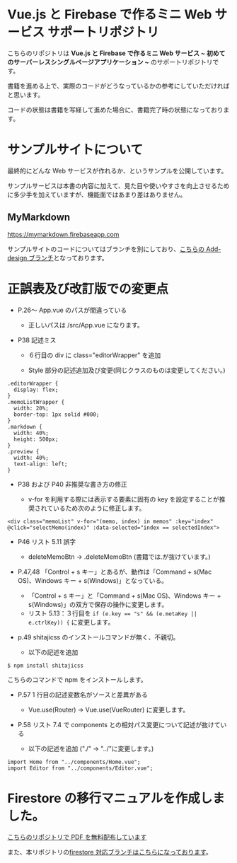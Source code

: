 # Vue.js と Firebase で作るミニ Web サービス サポートリポジトリ

こちらのリポジトリは **Vue.js と Firebase で作るミニ Web サービス ~ 初めてのサーバーレスシングルページアプリケーション ~** のサポートリポジトリです。

書籍を進める上で、実際のコードがどうなっているかの参考にしていただければと思います。

コードの状態は書籍を写経して進めた場合に、書籍完了時の状態になっております。

# サンプルサイトについて

最終的にどんな Web サービスが作れるか、というサンプルを公開しています。

サンプルサービスは本書の内容に加えて、見た目や使いやすさを向上させるために多少手を加えていますが、機能面ではあまり差はありません。

## MyMarkdown

https://mymarkdown.firebaseapp.com

サンプルサイトのコードについてはブランチを別にしており、[こちらの Add-design ブランチ](https://github.com/nabettu/mymarkdown/tree/feature/add-design)となっております。

# 正誤表及び改訂版での変更点

- P.26〜 App.vue のパスが間違っている

  - 正しいパスは /src/App.vue になります。

- P38 記述ミス

  - ６行目の div に class="editorWrapper" を追加

  - Style 部分の記述追加及び変更(同じクラスのものは変更してください。)

```
.editorWrapper {
  display: flex;
}
.memoListWrapper {
  width: 20%;
  border-top: 1px solid #000;
}
.markdown {
  width: 40%;
  height: 500px;
}
.preview {
  width: 40%;
  text-align: left;
}
```

- P38 および P40 非推奨な書き方の修正

  - v-for を利用する際には表示する要素に固有の key を設定することが推奨されているため次のように修正します。

```
<div class="memoList" v-for="(memo, index) in memos" :key="index" @click="selectMemo(index)" :data-selected="index == selectedIndex">
```

- P46 リスト 5.11 誤字

  - deleteMemoBtn → .deleteMemoBtn (書籍では.が抜けています。)

- P.47,48 「Control + s キー」とあるが、動作は「Command + s(Mac OS)、Windows キー + s(Windows)」となっている。

  - 「Control + s キー」と「Command + s(Mac OS)、Windows キー + s(Windows)」の双方で保存の操作に変更します。
  - リスト 5.13：３行目を `if (e.key == "s" && (e.metaKey || e.ctrlKey)) {` に変更します。

- p.49 shitajicss のインストールコマンドが無く、不親切。

  - 以下の記述を追加

```
$ npm install shitajicss
```

こちらのコマンドで npm をインストールします。

- P.57 1 行目の記述変数名がソースと差異がある

  - Vue.use(Router) → Vue.use(VueRouter) に変更します。

- P.58 リスト 7.4 で components との相対パス変更について記述が抜けている

  - 以下の記述を追加 ("./" → "../"に変更します。)

```
import Home from "../components/Home.vue";
import Editor from "../components/Editor.vue";
```

# Firestore の移行マニュアルを作成しました。

[こちらのリポジトリで PDF を無料配布しています](https://github.com/nabettu/firestore-manual)

また、本リポジトリの[firestore 対応ブランチはこちらになっております](https://github.com/nabettu/mymarkdown/tree/firestore)。
